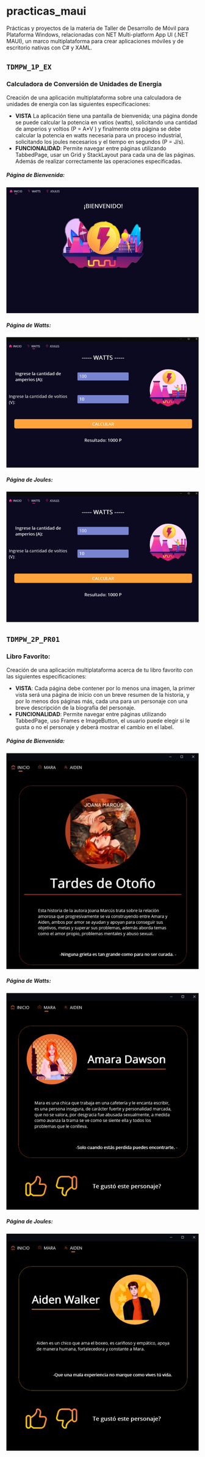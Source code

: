 # practicas_maui 
Prácticas y proyectos de la materia de Taller de Desarrollo de Móvil para Plataforma Windows, relacionadas con NET Multi-platform App UI (.NET MAUI), un marco multiplataforma para crear aplicaciones móviles y de escritorio nativas con C# y XAML. 

## `TDMPW_1P_EX` 
### **Calculadora de Conversión de Unidades de Energía**
Creación de una aplicación multiplataforma sobre una calculadora de unidades de energía con las siguientes especificaciones:
* **VISTA**
  La aplicación tiene una pantalla de bienvenida; una página donde se puede calcular la potencia en vatios (watts), solicitando una cantidad de amperios y voltios (P = A*V ) y finalmente otra página se debe calcular la potencia en watts necesaria para un proceso industrial, solicitando los joules necesarios y el tiempo en segundos (P = J/s).
* **FUNCIONALIDAD**:
  Permite navegar entre páginas utilizando TabbedPage, usar un Grid y StackLayout para cada una de las páginas. Además de realizar correctamente las operaciones especificadas.

##### Página de Bienvenida: 
![Calculadora Unidades de Energía](imagenes/calculadora_inicio.png) 

##### Página de Watts: 
![Calculadora Unidades de Energía](imagenes/calculadora_watts.png) 

##### Página de Joules: 
![Calculadora Unidades de Energía](imagenes/calculadora_watts.png)


## `TDMPW_2P_PR01` 
### **Libro Favorito**: 
Creación de una aplicación multiplataforma acerca de tu libro favorito con las siguientes especificaciones:
* **VISTA**:
  Cada página debe contener por lo menos una imagen, la primer vista será una página de inicio con un breve resumen de la historia, y por lo menos dos páginas más, cada una para un personaje con una breve descripción de la biografía del personaje.
* **FUNCIONALIDAD**:
  Permite navegar entre páginas utilizando TabbedPage, uso Frames e ImageButton, el usuario puede elegir si le gusta o no el personaje y deberá mostrar el cambio en el label.

##### Página de Bienvenida: 
![Libro Favorito](imagenes/libro_inicio.png) 

##### Página de Watts: 
![Libro Favorito](imagenes/libro_mara.png) 

##### Página de Joules: 
![Libro Favorito](imagenes/libro_aiden.png)

